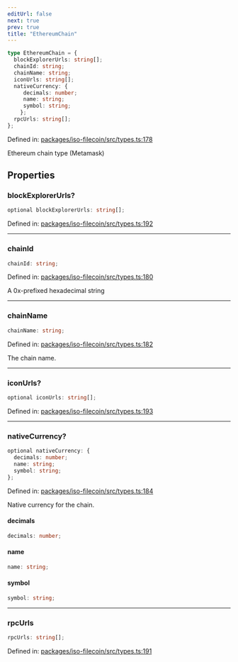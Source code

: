 ```yaml
---
editUrl: false
next: true
prev: true
title: "EthereumChain"
---
```


```ts
type EthereumChain = {
  blockExplorerUrls: string[];
  chainId: string;
  chainName: string;
  iconUrls: string[];
  nativeCurrency: {
     decimals: number;
     name: string;
     symbol: string;
    };
  rpcUrls: string[];
};
```

Defined in: [packages/iso-filecoin/src/types.ts:178](https://github.com/hugomrdias/filecoin/blob/main/packages/iso-filecoin/src/types.ts#L178)

Ethereum chain type (Metamask)

## Properties

### blockExplorerUrls?

```ts
optional blockExplorerUrls: string[];
```

Defined in: [packages/iso-filecoin/src/types.ts:192](https://github.com/hugomrdias/filecoin/blob/main/packages/iso-filecoin/src/types.ts#L192)

***

### chainId

```ts
chainId: string;
```

Defined in: [packages/iso-filecoin/src/types.ts:180](https://github.com/hugomrdias/filecoin/blob/main/packages/iso-filecoin/src/types.ts#L180)

A 0x-prefixed hexadecimal string

***

### chainName

```ts
chainName: string;
```

Defined in: [packages/iso-filecoin/src/types.ts:182](https://github.com/hugomrdias/filecoin/blob/main/packages/iso-filecoin/src/types.ts#L182)

The chain name.

***

### iconUrls?

```ts
optional iconUrls: string[];
```

Defined in: [packages/iso-filecoin/src/types.ts:193](https://github.com/hugomrdias/filecoin/blob/main/packages/iso-filecoin/src/types.ts#L193)

***

### nativeCurrency?

```ts
optional nativeCurrency: {
  decimals: number;
  name: string;
  symbol: string;
};
```

Defined in: [packages/iso-filecoin/src/types.ts:184](https://github.com/hugomrdias/filecoin/blob/main/packages/iso-filecoin/src/types.ts#L184)

Native currency for the chain.

#### decimals

```ts
decimals: number;
```

#### name

```ts
name: string;
```

#### symbol

```ts
symbol: string;
```

***

### rpcUrls

```ts
rpcUrls: string[];
```

Defined in: [packages/iso-filecoin/src/types.ts:191](https://github.com/hugomrdias/filecoin/blob/main/packages/iso-filecoin/src/types.ts#L191)
